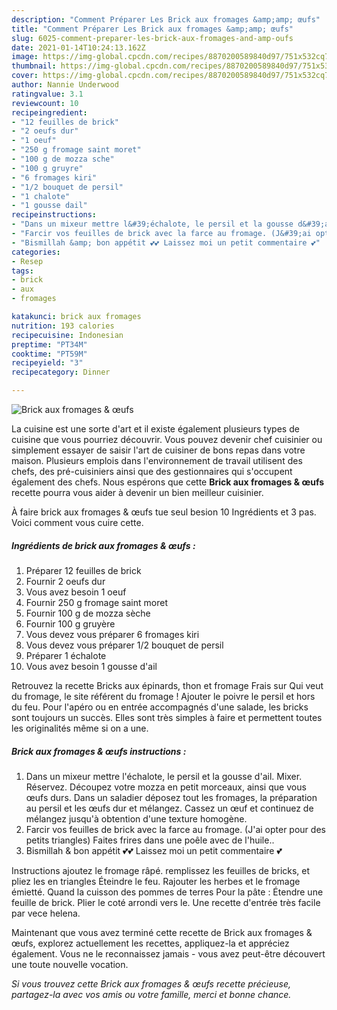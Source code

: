 ```yaml
---
description: "Comment Préparer Les Brick aux fromages &amp;amp; œufs"
title: "Comment Préparer Les Brick aux fromages &amp;amp; œufs"
slug: 6025-comment-preparer-les-brick-aux-fromages-and-amp-oufs
date: 2021-01-14T10:24:13.162Z
image: https://img-global.cpcdn.com/recipes/8870200589840d97/751x532cq70/brick-aux-fromages-oeufs-photo-principale-de-la-recette.jpg
thumbnail: https://img-global.cpcdn.com/recipes/8870200589840d97/751x532cq70/brick-aux-fromages-oeufs-photo-principale-de-la-recette.jpg
cover: https://img-global.cpcdn.com/recipes/8870200589840d97/751x532cq70/brick-aux-fromages-oeufs-photo-principale-de-la-recette.jpg
author: Nannie Underwood
ratingvalue: 3.1
reviewcount: 10
recipeingredient:
- "12 feuilles de brick"
- "2 oeufs dur"
- "1 oeuf"
- "250 g fromage saint moret"
- "100 g de mozza sche"
- "100 g gruyre"
- "6 fromages kiri"
- "1/2 bouquet de persil"
- "1 chalote"
- "1 gousse dail"
recipeinstructions:
- "Dans un mixeur mettre l&#39;échalote, le persil et la gousse d&#39;ail. Mixer. Réservez. Découpez votre mozza en petit morceaux, ainsi que vous œufs durs. Dans un saladier déposez tout les fromages, la préparation au persil et les œufs dur et mélangez. Cassez un œuf et continuez de mélangez jusqu&#39;à obtention d&#39;une texture homogène."
- "Farcir vos feuilles de brick avec la farce au fromage. (J&#39;ai opter pour des petits triangles) Faites frires dans une poêle avec de l&#39;huile.."
- "Bismillah &amp; bon appétit 💕💕 Laissez moi un petit commentaire 💕"
categories:
- Resep
tags:
- brick
- aux
- fromages

katakunci: brick aux fromages 
nutrition: 193 calories
recipecuisine: Indonesian
preptime: "PT34M"
cooktime: "PT59M"
recipeyield: "3"
recipecategory: Dinner

---
```



![Brick aux fromages &amp; œufs](https://img-global.cpcdn.com/recipes/8870200589840d97/751x532cq70/brick-aux-fromages-oeufs-photo-principale-de-la-recette.jpg)

La cuisine est une sorte d'art et il existe également plusieurs types de cuisine que vous pourriez découvrir. Vous pouvez devenir chef cuisinier ou simplement essayer de saisir l'art de cuisiner de bons repas dans votre maison. Plusieurs emplois dans l'environnement de travail utilisent des chefs, des pré-cuisiniers ainsi que des gestionnaires qui s'occupent également des chefs. Nous espérons que cette <strong> Brick aux fromages &amp; œufs </strong> recette pourra vous aider à devenir un bien meilleur cuisinier.

<!--inarticleads1-->

À faire brick aux fromages &amp; œufs tue seul besion 10 Ingrédients et 3 pas. Voici comment vous cuire cette.

##### Ingrédients de brick aux fromages &amp; œufs :

1. Préparer 12 feuilles de brick
1. Fournir 2 oeufs dur
1. Vous avez besoin 1 oeuf
1. Fournir 250 g fromage saint moret
1. Fournir 100 g de mozza sèche
1. Fournir 100 g gruyère
1. Vous devez vous préparer 6 fromages kiri
1. Vous devez vous préparer 1/2 bouquet de persil
1. Préparer 1 échalote
1. Vous avez besoin 1 gousse d&#39;ail


Retrouvez la recette Bricks aux épinards, thon et fromage Frais sur Qui veut du fromage, le site référent du fromage ! Ajouter le poivre le persil et hors du feu. Pour l&#39;apéro ou en entrée accompagnés d&#39;une salade, les bricks sont toujours un succès. Elles sont très simples à faire et permettent toutes les originalités même si on a une. 

<!--inarticleads2-->

##### Brick aux fromages &amp; œufs instructions :

1. Dans un mixeur mettre l&#39;échalote, le persil et la gousse d&#39;ail. Mixer. Réservez. Découpez votre mozza en petit morceaux, ainsi que vous œufs durs. Dans un saladier déposez tout les fromages, la préparation au persil et les œufs dur et mélangez. Cassez un œuf et continuez de mélangez jusqu&#39;à obtention d&#39;une texture homogène.
1. Farcir vos feuilles de brick avec la farce au fromage. (J&#39;ai opter pour des petits triangles) Faites frires dans une poêle avec de l&#39;huile..
1. Bismillah &amp; bon appétit 💕💕 Laissez moi un petit commentaire 💕


Instructions ajoutez le fromage râpé. remplissez les feuilles de bricks, et pliez les en triangles Éteindre le feu. Rajouter les herbes et le fromage émietté. Quand la cuisson des pommes de terres Pour la pâte : Étendre une feuille de brick. Plier le coté arrondi vers le. Une recette d&#39;entrée très facile par vece helena. 

<!--inarticleads1-->

<p>
Maintenant que vous avez terminé cette recette de Brick aux fromages &amp; œufs, explorez actuellement les recettes, appliquez-la et appréciez également. Vous ne le reconnaissez jamais - vous avez peut-être découvert une toute nouvelle vocation.
</p>

<p>
<i>Si vous trouvez cette Brick aux fromages &amp; œufs recette précieuse, partagez-la avec vos amis ou votre famille, merci et bonne chance.</i>
</p>
